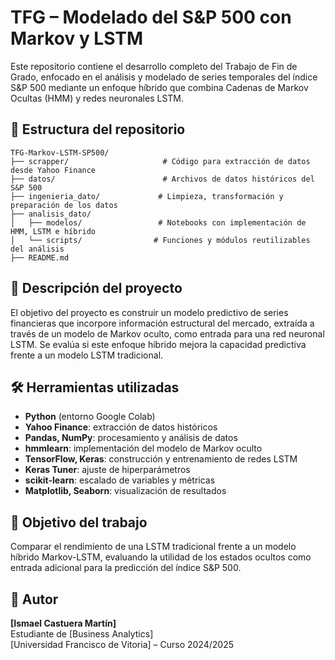 # TFG – Modelado del S&P 500 con Markov y LSTM

Este repositorio contiene el desarrollo completo del Trabajo de Fin de Grado, enfocado en el análisis y modelado de series temporales del índice S&P 500 mediante un enfoque híbrido que combina Cadenas de Markov Ocultas (HMM) y redes neuronales LSTM.


## 📁 Estructura del repositorio

```
TFG-Markov-LSTM-SP500/
├── scrapper/                     # Código para extracción de datos desde Yahoo Finance
├── datos/                        # Archivos de datos históricos del S&P 500
├── ingenieria_dato/             # Limpieza, transformación y preparación de los datos
├── analisis_dato/
│   ├── modelos/                 # Notebooks con implementación de HMM, LSTM e híbrido
│   └── scripts/                # Funciones y módulos reutilizables del análisis
├── README.md
```

## 🧠 Descripción del proyecto

El objetivo del proyecto es construir un modelo predictivo de series financieras que incorpore información estructural del mercado, extraída a través de un modelo de Markov oculto, como entrada para una red neuronal LSTM. Se evalúa si este enfoque híbrido mejora la capacidad predictiva frente a un modelo LSTM tradicional.

## 🛠️ Herramientas utilizadas

- **Python** (entorno Google Colab)
- **Yahoo Finance**: extracción de datos históricos
- **Pandas, NumPy**: procesamiento y análisis de datos
- **hmmlearn**: implementación del modelo de Markov oculto
- **TensorFlow, Keras**: construcción y entrenamiento de redes LSTM
- **Keras Tuner**: ajuste de hiperparámetros
- **scikit-learn**: escalado de variables y métricas
- **Matplotlib, Seaborn**: visualización de resultados

## 🎯 Objetivo del trabajo

Comparar el rendimiento de una LSTM tradicional frente a un modelo híbrido Markov-LSTM, evaluando la utilidad de los estados ocultos como entrada adicional para la predicción del índice S&P 500.

## 📌 Autor

**[Ismael Castuera Martín]**  
Estudiante de [Business Analytics]  
[Universidad Francisco de Vitoria] – Curso 2024/2025
